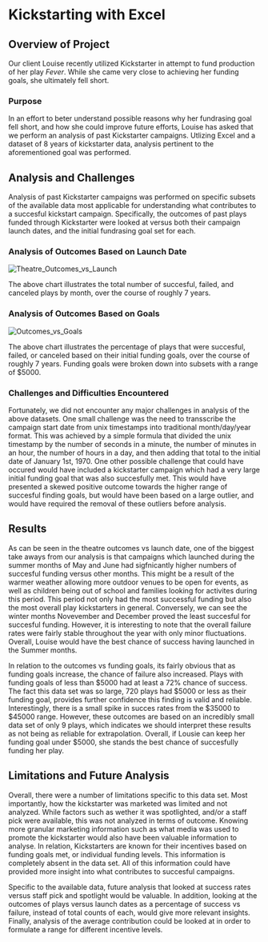 # Kickstarting with Excel

## Overview of Project
Our client Louise recently utilized Kickstarter in attempt to fund production of her play *Fever*. While she came very close to achieving her funding goals, she ultimately fell short. 

### Purpose
In an effort to beter understand possible reasons why her fundrasing goal fell short, and how she could improve future efforts, Louise has asked that we perform an analysis of past Kickstarter campaigns. Utlizing Excel and a dataset of 8 years of kickstarter data, analysis pertinent to the aforementioned goal was performed. 

## Analysis and Challenges
Analysis of past Kickstarter campaigns was performed on specific subsets of the available data most applicable for understanding what contributes to a succesful kickstart campaign. Specifically, the outcomes of past plays funded through Kickstarter were looked at versus both their campaign launch dates, and the initial fundrasing goal set for each. 

### Analysis of Outcomes Based on Launch Date
![Theatre_Outcomes_vs_Launch](https://user-images.githubusercontent.com/81761879/115962784-f1be1180-a4ea-11eb-8ae5-0aa842b1e614.png)

The above chart illustrates the total number of succesful, failed, and canceled plays by month, over the course of roughly 7 years. 

### Analysis of Outcomes Based on Goals
![Outcomes_vs_Goals](https://user-images.githubusercontent.com/81761879/115962961-af490480-a4eb-11eb-9837-919c5608e43f.png)

The above chart illustrates the percentage of plays that were succesful, failed, or canceled based on their initial funding goals, over the course of roughly 7 years. Funding goals were broken down into subsets with a range of $5000. 

### Challenges and Difficulties Encountered

Fortunately, we did not encounter any major challenges in analysis of the above datasets. One small challenge was the need to transscribe the campaign start date from unix timestamps into traditional month/day/year format. This was achieved by a simple formula that divided the unix timestamp by the number of seconds in a minute, the number of minutes in an hour, the number of hours in a day, and then adding that total to the initial date of January 1st, 1970.  One other possible challenge that could have occured would have included a kickstarter campaign which had a very large initial funding goal that was also succesfully met. This would have presented a skewed positive outcome towards the higher range of succesful finding goals, but would have been based on a large outlier, and would have required the removal of these outliers before analysis. 

## Results

As can be seen in the theatre outcomes vs launch date, one of the biggest take aways from our analysis is that campaigns which launched during the summer months of May and June had sigfnicantly higher numbers of succesful funding versus other months. This might be a result of the warmer weather allowing more outdoor venues to be open for events, as well as children being out of school and families looking for activites during this period. This period not only had the most successful funding but also the most overall play kickstarters in general. Conversely, we can see the winter months Novevember and December proved the least succesful for succesful funding. However, it is interesting to note that the overall failure rates were fairly stable throughout the year with only minor fluctuations. Overall, Louise would have the best chance of success having launched in the Summer months. 

In relation to the outcomes vs funding goals, its fairly obvious that as funding goals increase, the chance of failure also increased. Plays with funding goals of less than $5000 had at least a 72% chance of success. The fact this data set was so large, 720 plays had $5000 or less as their funding goal, provides further confidence this finding is valid and reliable. Interestingly, there is a small spike in succes rates from the $35000 to $45000 range. However, these outcomes are based on an incredibly small data set of only 9 plays, which indicates we should interpret these results as not being as reliable for extrapolation. Overall, if Lousie can keep her funding goal under $5000, she stands the best chance of succesfully funding her play. 

## Limitations and Future Analysis 

Overall, there were a number of limitations specific to this data set. Most importantly, how the kickstarter was marketed was limited and not analyzed. While factors such as wether it was spotlighted, and/or a staff pick were available, this was not analyzed in terms of outcome. Knowing more granular marketing information such as what media was used to promote the kickstarter would also have been valuable information to analyse. In relation, Kickstarters are known for their incentives based on funding goals met, or individual funding levels. This information is completely absent in the data set. All of this information could have provided more insight into what contributes to succesful campaigns. 

Specific to the available data, future analysis that looked at success rates versus staff pick and spotlight would be valuable. In addition, looking at the outcomes of plays versus launch dates as a percentage of success vs failure, instead of total counts of each, would give more relevant insights. Finally, analysis of the average contribution could be looked at in order to formulate a range for different incentive levels.
